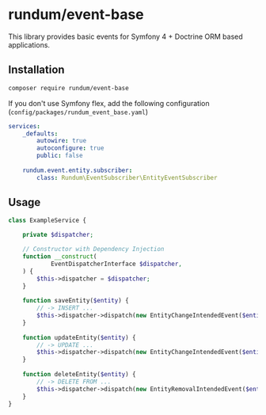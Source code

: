 # rundum/event-base

This library provides basic events for Symfony 4 + Doctrine ORM based applications.

## Installation

```bash
composer require rundum/event-base
```

If you don't use Symfony flex, add the following configuration (`config/packages/rundum_event_base.yaml`)

```yaml
services:
    _defaults:
        autowire: true
        autoconfigure: true
        public: false
    
    rundum.event.entity.subscriber:
        class: Rundum\EventSubscriber\EntityEventSubscriber
```

## Usage

```php
class ExampleService {

    private $dispatcher;

    // Constructor with Dependency Injection
    function __construct(
            EventDispatcherInterface $dispatcher,
    ) {
        $this->dispatcher = $dispatcher;
    }
    
    function saveEntity($entity) {
        // -> INSERT ...
        $this->dispatcher->dispatch(new EntityChangeIntendedEvent($entity, true), EntityChangeIntendedEvent::NAME);
    }
    
    function updateEntity($entity) {
        // -> UPDATE ...
        $this->dispatcher->dispatch(new EntityChangeIntendedEvent($entity), EntityChangeIntendedEvent::NAME);
    }
    
    function deleteEntity($entity) {
        // -> DELETE FROM ...
        $this->dispatcher->dispatch(new EntityRemovalIntendedEvent($entity), EntityRemovalIntendedEvent::NAME);
    }
}
```